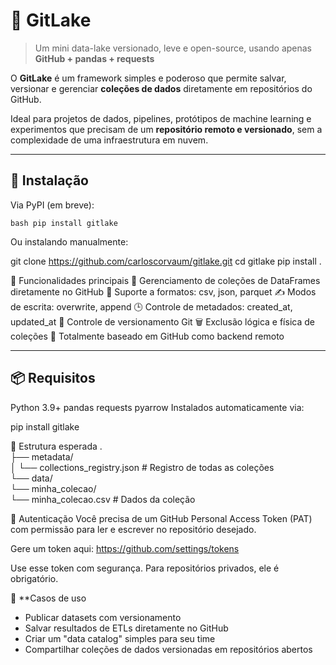 # 🐙 GitLake

> Um mini data-lake versionado, leve e open-source, usando apenas **GitHub + pandas + requests**

O **GitLake** é um framework simples e poderoso que permite salvar, versionar e gerenciar **coleções de dados** diretamente em repositórios do GitHub.

Ideal para projetos de dados, pipelines, protótipos de machine learning e experimentos que precisam de um **repositório remoto e versionado**, sem a complexidade de uma infraestrutura em nuvem.

---

## 🚀 Instalação

Via PyPI (em breve):

``bash
pip install gitlake
``

Ou instalando manualmente:

git clone https://github.com/carloscorvaum/gitlake.git
cd gitlake
pip install .

🧠 Funcionalidades principais
📁 Gerenciamento de coleções de DataFrames diretamente no GitHub
💾 Suporte a formatos: csv, json, parquet
✍️ Modos de escrita: overwrite, append
🕒 Controle de metadados: created_at, updated_at
🔐 Controle de versionamento Git
🗑️ Exclusão lógica e física de coleções
🔄 Totalmente baseado em GitHub como backend remoto



---

## 📦 Requisitos
Python 3.9+
pandas
requests
pyarrow
Instalados automaticamente via:

pip install gitlake


📁 Estrutura esperada
. <br>
├── metadata/  <br>
│   └── collections_registry.json       # Registro de todas as coleções  <br>
└── data/     <br>
    └── minha_colecao/     <br>
        └── minha_colecao.csv          # Dados da coleção  <br>

🔐 Autenticação
Você precisa de um GitHub Personal Access Token (PAT) com permissão para ler e escrever no repositório desejado.

Gere um token aqui:
https://github.com/settings/tokens

Use esse token com segurança. Para repositórios privados, ele é obrigatório.


🧪 **Casos de uso

- Publicar datasets com versionamento
- Salvar resultados de ETLs diretamente no GitHub
- Criar um "data catalog" simples para seu time
- Compartilhar coleções de dados versionadas em repositórios abertos
